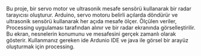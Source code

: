 Bu proje, bir servo motor ve ultrasonik mesafe sensörü kullanarak bir radar tarayıcısı oluşturur. Arduino, servo motoru belirli açılarda döndürür ve ultrasonik sensörü kullanarak her açıda mesafe ölçer. Ölçülen veriler, Processing uygulaması tarafından alınır ve bir radar ekranında görselleştirilir. Bu ekran, nesnelerin konumunu ve mesafesini gerçek zamanlı olarak gösterir. Kullanmanız gereken ide Ardunio IDE ve java ile görsel bir arayüz oluşturmak için processing.
